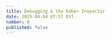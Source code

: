```yaml
---
title: Debugging & the Ember Inspector
date: 2015-04-04 07:57 EST
number: 8
published: false
---
```

